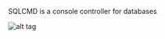 
SQLCMD is a console controller for databases

![alt tag](http://pixs.ru/showimage/Bezimyanni_3384950_18947481.png)



